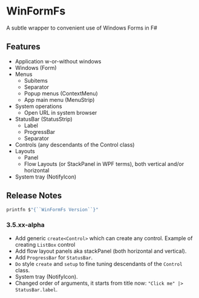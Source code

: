 # WinFormFs

A subtle wrapper to convenient use of Windows Forms in F#

## Features

- Application w-or-without windows
- Windows (Form)
- Menus
    - Subitems
    - Separator
    - Popup menus (ContextMenu)
    - App main menu (MenuStrip)
- System operations
    - Open URL in system browser
- StatusBar (StatusStrip)
    - Label
    - ProgressBar
    - Separator
- Controls (any descendants of the Control class)
- Layouts
    - Panel
    - Flow Layouts (or StackPanel in WPF terms), both vertical and/or horizontal
- System tray (NotifyIcon)

## Release Notes

```fsharp
printfn $"{``WinFormFs Version``}"
```

### 3.5.xx-alpha

- Add generic `create<Control>` which can create any control. Example of creating `ListBox` control
- Add flow layout panels aka stackPanel (both horizontal and vertical).
- Add `ProgressBar` for `StatusBar`.
- `Do` style `create` and `setup` to fine tuning descendants of the `Control` class.
- System tray (NotifyIcon).
- Changed order of arguments, it starts from title now: `"Click me" |> StatusBar.label`.
